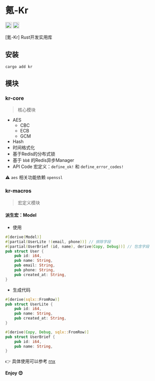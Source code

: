 # 氪-Kr

[<img alt="crates.io" src="https://img.shields.io/crates/v/kr.svg?style=for-the-badge&color=fc8d62&logo=rust" height="20">](https://crates.io/crates/kr)
[<img alt="MIT" src="http://img.shields.io/badge/license-MIT-brightgreen.svg?style=for-the-badge" height="20">](http://opensource.org/licenses/MIT)

[氪-Kr] Rust开发实用库

## 安装

```shell
cargo add kr
```

## 模块

### kr-core

> 核心模块

- AES
  - CBC
  - ECB
  - GCM
- Hash
- 时间格式化
- 基于Redis的分布式锁
- 基于 `bb8` 的Redis异步Manager
- API Code 宏定义：`define_ok!` 和 `define_error_codes!`

⚠️ `aes` 相关功能依赖 `openssl`

### kr-macros

> 宏定义模块

#### 派生宏：Model

- 使用

```rust
#[derive(Model)]
#[partial(UserLite !(email, phone))] // 排除字段
#[partial(UserBrief (id, name), derive(Copy, Debug))] // 包含字段
pub struct User {
    pub id: i64,
    pub name: String,
    pub email: String,
    pub phone: String,
    pub created_at: String,
}
```

- 生成代码

```rust
#[derive(sqlx::FromRow)]
pub struct UserLite {
    pub id: i64,
    pub name: String,
    pub created_at: String,
}

#[derive(Copy, Debug, sqlx::FromRow)]
pub struct UserBrief {
    pub id: i64,
    pub name: String,
}
```

👉 具体使用可以参考 [rnx](https://crates.io/crates/rnx)

**Enjoy 😊**

